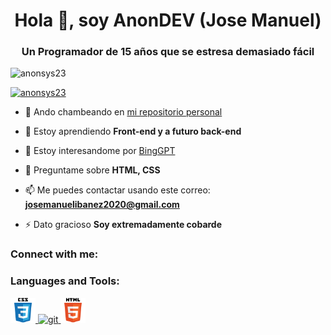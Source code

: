 <h1 align="center">Hola 👋, soy AnonDEV (Jose Manuel)</h1>
<h3 align="center">Un Programador de 15 años que se estresa demasiado fácil</h3>

<p align="left"> <img src="https://komarev.com/ghpvc/?username=anonsys23&label=Profile%20views&color=0e75b6&style=flat" alt="anonsys23" /> </p>

<p align="left"> <a href="https://github.com/ryo-ma/github-profile-trophy"><img src="https://github-profile-trophy.vercel.app/?username=anonsys23" alt="anonsys23" /></a> </p>

- 🔭 Ando chambeando en [mi repositorio personal](https://github.com/AnonSYS23/personal_branch)

- 🌱 Estoy aprendiendo **Front-end y a futuro back-end**

- 👯 Estoy interesandome por [BingGPT](https://github.com/dice2o/BingGPT)

- 💬 Preguntame sobre **HTML, CSS**

- 📫 Me puedes contactar usando este correo: **josemanuelibanez2020@gmail.com**

- ⚡ Dato gracioso **Soy extremadamente cobarde**

<h3 align="left">Connect with me:</h3>
<p align="left">
</p>

<h3 align="left">Languages and Tools:</h3>
<p align="left"> <a href="https://www.w3schools.com/css/" target="_blank" rel="noreferrer"> <img src="https://raw.githubusercontent.com/devicons/devicon/master/icons/css3/css3-original-wordmark.svg" alt="css3" width="40" height="40"/> </a> <a href="https://git-scm.com/" target="_blank" rel="noreferrer"> <img src="https://www.vectorlogo.zone/logos/git-scm/git-scm-icon.svg" alt="git" width="40" height="40"/> </a> <a href="https://www.w3.org/html/" target="_blank" rel="noreferrer"> <img src="https://raw.githubusercontent.com/devicons/devicon/master/icons/html5/html5-original-wordmark.svg" alt="html5" width="40" height="40"/> </a> </p>

